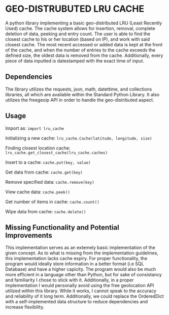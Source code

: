 # GEO-DISTRUBUTED LRU CACHE
A python library implementing a basic geo-distributed LRU (Least Recently Used) cache. The cache system allows for insertion, removal, complete deletion of data, peeking and entry count. The user is able to find the closest cache to his or her location (based on IP), and work with said closest cache. The most recent accessed or added data is kept at the front of the cache, and when the number of entries to the cache exceeds the defined size, the oldest data is removed from the cache. Additionally, every piece of data inputted is datestamped with the exact time of input.

## Dependencies
The library utilizes the requests, json, math, datettime, and collections libraries, all which are available within the Standard Python Library. It also utilizes the freegeoip API in order to handle the geo-distributed aspect.

## Usage
Import as: `import lru_cache`

Initializing a new cache: `lru_cache.Cache(latitude, longitude, size)`

Finding closest location cache: `lru_cache.get_closest_cache(lru_cache.caches)`

Insert to a cache: `cache.put(key, value)`

Get data from cache: `cache.get(key)`

Remove specified data: `cache.remove(key)`

View cache data: `cache.peek()`

Get number of items in cache: `cache.count()`

Wipe data from cache: `cache.delete()`

## Missing Functionality and Potential Improvements
This implementation serves as an extemely basic implementation of the given concept. As to what is missing from the implementation guidelines, this implementation lacks cache expiry. For proper functionality, the program would ideally store information in a better format (i.e SQL Database) and have a higher capicity. The program would also be much more efficient in a language other than Python, but for sake of consistancy and familiarity I chose to stick with it. Additionally, in a proper implementation I would personally avoid using the free geolocation API utilized within this library. While it works, I cannot speak to the accuracy and reliability of it long term. Additionally, we could replace the OrderedDict with a self-implemented data structure to reduce dependencies and increase flexibility.
